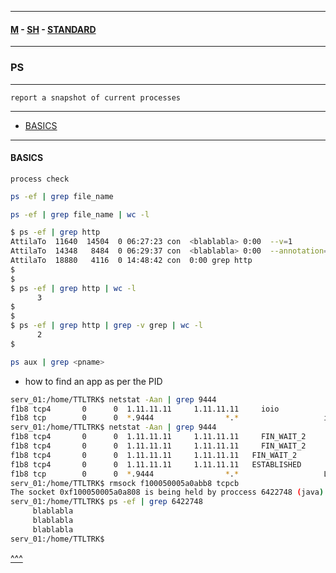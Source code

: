 
---

#### [M](https://github.com/ttltrk/TTT/blob/master/menu.md) - [SH](https://github.com/ttltrk/TTT/blob/master/SH/SH.md) - [STANDARD](https://github.com/ttltrk/TTT/blob/master/SH/STANDARD/STANDARD.md)

---

### PS

---

```
report a snapshot of current processes
```

---

* [BASICS](#BASICS)

---

#### BASICS

```
process check
```

```sh
ps -ef | grep file_name
```

```sh
ps -ef | grep file_name | wc -l
```

```sh
$ ps -ef | grep http
AttilaTo  11640  14504  0 06:27:23 con  <blablabla> 0:00  --v=1
AttilaTo  14348   8484  0 06:29:37 con  <blablabla> 0:00  --annotation=ver
AttilaTo  18880   4116  0 14:48:42 con  0:00 grep http
$
$
$ ps -ef | grep http | wc -l
      3
$
$
$ ps -ef | grep http | grep -v grep | wc -l
      2
$
```

```sh
ps aux | grep <pname>
```

- how to find an app as per the PID 

```sh
serv_01:/home/TTLTRK$ netstat -Aan | grep 9444
f1b8 tcp4       0      0  1.11.11.11     1.11.11.11     ioio
f1b8 tcp        0      0  *.9444                *.*                   ioio
serv_01:/home/TTLTRK$ netstat -Aan | grep 9444
f1b8 tcp4       0      0  1.11.11.11     1.11.11.11     FIN_WAIT_2
f1b8 tcp4       0      0  1.11.11.11     1.11.11.11     FIN_WAIT_2
f1b8 tcp4       0      0  1.11.11.11     1.11.11.11   FIN_WAIT_2
f1b8 tcp4       0      0  1.11.11.11     1.11.11.11   ESTABLISHED
f1b8 tcp        0      0  *.9444                *.*                   LISTEN
serv_01:/home/TTLTRK$ rmsock f100050005a0abb8 tcpcb
The socket 0xf100050005a0a808 is being held by proccess 6422748 (java).
serv_01:/home/TTLTRK$ ps -ef | grep 6422748
     blablabla
     blablabla
     blablabla
serv_01:/home/TTLTRK$
```

[^^^](#PS)
